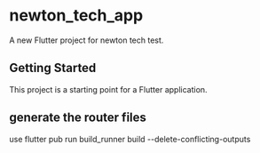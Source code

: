 # newton_tech_app

A new Flutter project for newton tech test.

## Getting Started

This project is a starting point for a Flutter application.

## generate the router files
use flutter pub run build_runner build --delete-conflicting-outputs
